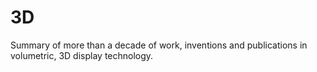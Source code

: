 # 3D
Summary of more than a decade of work, inventions and publications in volumetric, 3D display technology.
